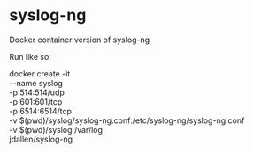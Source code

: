 # syslog-ng
Docker container version of syslog-ng

Run like so:

docker create -it \
   --name syslog \
   -p 514:514/udp \
   -p 601:601/tcp \
   -p 6514:6514/tcp \
   -v $(pwd)/syslog/syslog-ng.conf:/etc/syslog-ng/syslog-ng.conf \
   -v $(pwd)/syslog:/var/log \
   jdallen/syslog-ng

